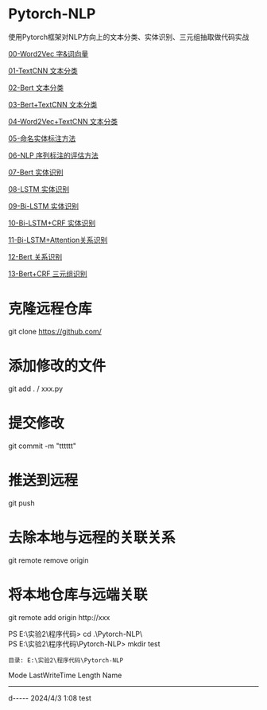 # Pytorch-NLP
使用Pytorch框架对NLP方向上的文本分类、实体识别、三元组抽取做代码实战   

[00-Word2Vec 字&词向量](./00-Word2Vec%20字&词向量)     

[01-TextCNN 文本分类](./01-TextCNN%20文本分类)  

[02-Bert 文本分类](./02-Bert%20文本分类)  

[03-Bert+TextCNN 文本分类](./03-Bert+TextCNN%20文本分类)  

[04-Word2Vec+TextCNN 文本分类](./04-Word2Vec+TextCNN%20文本分类)  

[05-命名实体标注方法](./05-命名实体标注方法)  

[06-NLP 序列标注的评估方法](./06-NLP%20序列标注的评估方法)

[07-Bert 实体识别](./07-Bert%20实体识别)  

[08-LSTM 实体识别](./08-LSTM%20实体识别)  

[09-Bi-LSTM 实体识别](./09-Bi-LSTM%20实体识别)  

[10-Bi-LSTM+CRF 实体识别](./10-Bi-LSTM+CRF%20实体识别)

[11-Bi-LSTM+Attention关系识别](./11-Bi-LSTM+Attention%20关系识别)

[12-Bert 关系识别](./12-Bert%20关系识别)

[13-Bert+CRF 三元组识别](./13-Bert+CRF%20三元组识别)


# 克隆远程仓库
git clone https://github.com/
# 添加修改的文件
git add . / xxx.py
# 提交修改
git commit -m "tttttt"
# 推送到远程
git push

# 去除本地与远程的关联关系
git remote remove origin

# 将本地仓库与远端关联
git remote add origin http://xxx

PS E:\实验2\程序代码> cd .\Pytorch-NLP\     
PS E:\实验2\程序代码\Pytorch-NLP> mkdir test


    目录: E:\实验2\程序代码\Pytorch-NLP


Mode                 LastWriteTime         Length Name
----                 -------------         ------ ----
d-----          2024/4/3      1:08                test